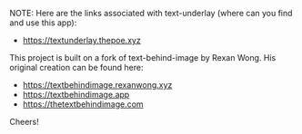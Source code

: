 NOTE: Here are the links associated with text-underlay (where can you find and use this app):
- https://textunderlay.thepoe.xyz

This project is built on a fork of text-behind-image by Rexan Wong. His original creation can be found here:
- https://textbehindimage.rexanwong.xyz
- https://textbehindimage.app
- https://thetextbehindimage.com

Cheers!